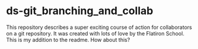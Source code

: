 # ds-git_branching_and_collab

This repository describes a super exciting course of action for collaborators on a git repository. It was created with lots of love by the Flatiron School. This is my addition to the readme. How about this?

